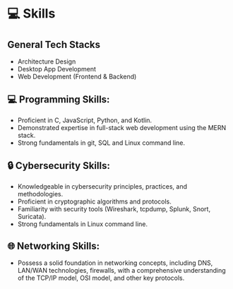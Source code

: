 # 💻 Skills

## General Tech Stacks
- Architecture Design
- Desktop App Development
- Web Development (Frontend & Backend)

## 💻 Programming Skills:
 - Proficient in C, JavaScript, Python, and Kotlin.
 - Demonstrated expertise in full-stack web development using the MERN stack.
 - Strong fundamentals in git, SQL and Linux command line.

## 🔒 Cybersecurity Skills:
 - Knowledgeable in cybersecurity principles, practices, and methodologies.
 - Proficient in cryptographic algorithms and protocols.
 - Familiarity with security tools (Wireshark, tcpdump, Splunk, Snort, Suricata).
 - Strong fundamentals in Linux command line.

## 🌐 Networking Skills:
 - Possess a solid foundation in networking concepts, including DNS, LAN/WAN technologies, firewalls, with a comprehensive understanding of the TCP/IP model, OSI model, and other key protocols.





